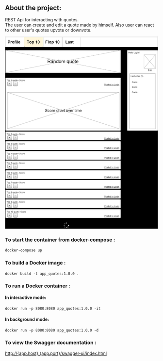 ## About the project:  
REST Api for interacting with quotes.  
The user can create and edit a quote made by himself.
Also user can react to other user's quotes upvote or downvote.  

![img.png](img.png)

### To start the container from docker-compose :
```dockerfile
docker-compose up
```

### To build a Docker image :
```dockerfile
docker build -t app_quotes:1.0.0 .
```

### To run a Docker container :
#### In interactive mode:
```dockerfile
docker run -p 8080:8080 app_quotes:1.0.0 -it
```

#### In background mode:
```dockerfile
docker run -p 8080:8080 app_quotes:1.0.0 -d
```

### To view the Swagger documentation :  
[http://{app.host}:{app.port}/swagger-ui/index.html](http://{app.host}:{app.port}/swagger-ui/index.html)
